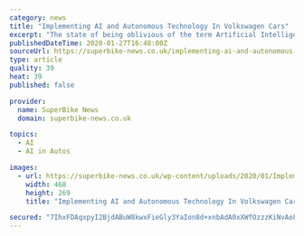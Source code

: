 ```yaml
---
category: news
title: "Implementing AI and Autonomous Technology In Volkswagen Cars"
excerpt: "The state of being oblivious of the term Artificial Intelligence implies one’s remoteness from the happening sphere ... and technology has rocketed to the extent where the industry has taken the side seat by enjoying the driverless ride. Volkswagen is a name that has conquered the hearts of many motor freaks, which is now on the verge ..."
publishedDateTime: 2020-01-27T16:48:00Z
sourceUrl: https://superbike-news.co.uk/implementing-ai-and-autonomous-technology-in-volkswagen-cars/
type: article
quality: 39
heat: 39
published: false

provider:
  name: SuperBike News
  domain: superbike-news.co.uk

topics:
  - AI
  - AI in Autos

images:
  - url: https://superbike-news.co.uk/wp-content/uploads/2020/01/Implementing-AI-and-Autonomous-Technology-In-Volkswagen-Cars-02.jpg
    width: 468
    height: 269
    title: "Implementing AI and Autonomous Technology In Volkswagen Cars"

secured: "7IhxFDAqxpyI2BjdABuW8kwxFieGly3YaIon8d+xnbAdA0xXWfOzzzKiNvAoFtb0h+2sQNdAae/DXH0ZgjYA71eIDILCsFWMxJjbeNvdzettth0yeMhVqx57kCXjCj8uw5oTkvNS7eiHkXO/szwvl4dzNW4cGsfZwjRwtPT/oY0+YexViUN6W8LNwVX0qgu0iFv1xtaYJcg09RBQSWzUwB7r3j/yD2tu67u4wU4hmVQbpIx9Ya+5Vllw7b3a/tjPK5uWsdg7R0Kwe4wBoXo5cQJMfMQ5uO0MKCEYba3pKI7iAwyY5vCB/ky9OCa/C7eObxD3UTgFMqQxv8rJi3GLlmzZYsEkwmfd0uBRTH4b9hYRkXdW5XhS1WSxmdhExb1sls/19pHoQ9y/XjbOQ0FdzJwBsMmFUzItBoJIi69fLXsa4qC2DyEk9RxGlIuzPsBlQ4nBwBwyBi3IQWwSJLAM78sClPYv+uXqn27AADRW5JE=;9Js6ERgadald2xiSV6J8lw=="
---
```


